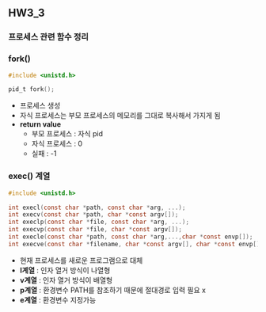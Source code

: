 ## HW3_3

### 프로세스 관련 함수 정리
### fork()
```c
#include <unistd.h>

pid_t fork();
```
- 프로세스 생성
- 자식 프로세스는 부모 프로세스의 메모리를 그대로 복사해서 가지게 됨
- **return value**
  * 부모 프로세스 : 자식 pid
  * 자식 프로세스 : 0
  * 실패 : -1

### exec() 계열
```c
#include <unistd.h>

int execl(const char *path, const char *arg, ...);
int execv(const char *path, char *const argv[]);
int execlp(const char *file, const char *arg, ...);
int execvp(const char *file, char *const argv[]);
int execle(const char *path, const char *arg,...,char *const envp[]);
int execve(const char *filename, char *const argv[], char *const envp[]);
```
- 현재 프로세스를 새로운 프로그램으로 대체
- **l계열** : 인자 열거 방식이 나열형
- **v계열** : 인자 열거 방식이 배열형
- **p계열** : 환경변수 PATH를 참조하기 때문에 절대경로 입력 필요 x
- **e계열** : 환경변수 지정가능
